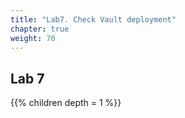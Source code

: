 ```yaml
---
title: "Lab7. Check Vault deployment"
chapter: true
weight: 70
---
```



## Lab 7

{{% children depth = 1 %}}

